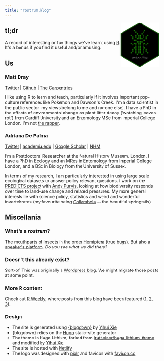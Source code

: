 ```yaml
---
title: "rostrum.blog"
---
```


<img src="https://raw.githubusercontent.com/matt-dray/stickers/master/output/rostrum_hex.png" alt="Hexagonal sticker with pixel-art of the the rostrum.blog insect logo on it." width="25%" align="right">

## tl;dr

A record of interesting or fun things we've learnt using [R](https://www.r-project.org/). It's a bonus if you find it useful and/or amusing.

## Us

### Matt Dray

<a href='https://twitter.com/mattdray' target="_blank">Twitter</a> | <a href='https://github.com/matt-dray' target="_blank">Github</a> | <a href='https://carpentries.org/instructors/#matt-dray' target="_blank">The Carpentries</a>

I like using R to learn and teach, particularly if it involves important pop-culture references like Pokemon and Dawson's Creek. I'm a data scientist in the public sector (my views belong to me and no-one else). I have a PhD in the effects of environmental change on plant litter decay ('watching leaves rot') from Cardiff University and an Entomology MSc from Imperial College London. I'm not [the rapper](https://en.wikipedia.org/wiki/Dr._Dre).

### Adriana De Palma

<a href='https://twitter.com/adpalma' target="_blank">Twitter</a> | <a href='https://nhm.academia.edu/AdrianaDePalma' target="_blank">academia.edu</a> | <a href='https://scholar.google.co.uk/citations?user=DhrCDz8AAAAJ&hl=en&oi=ao' target="_blank">Google Scholar</a> | <a href='http://www.nhm.ac.uk/our-science/departments-and-staff/staff-directory/adriana-de%20palma.html' target="_blank">NHM</a>

I’m a Postdoctoral Researcher at the [Natural History Museum](http://www.nhm.ac.uk/), London. I have a PhD in Ecology and an MRes in Entomology from Imperial College London, and a BSc in Biology from the University of Sussex.

In terms of my research, I am particularly interested in using large scale ecological datasets to answer policy relevant questions. I work on the [PREDICTS project](http://www.predicts.org.uk/) with [Andy Purvis](http://www.nhm.ac.uk/our-science/departments-and-staff/staff-directory/andy-purvis.html), looking at how biodiversity responds over time to land-use change and related pressures. My more general interests lie with science policy, statistics and weird and wonderful invertebrates (my favourite being [Collembola](https://en.wikipedia.org/wiki/Springtail) -- the beautiful springtails).

## Miscellania

### What's a *rostrum*?

The mouthparts of insects in the order <a href='https://en.wikipedia.org/wiki/Hemiptera' target="_blank">Hemiptera</a> (true bugs). But also a <a href='https://en.wikipedia.org/wiki/Rostra' target="_blank">speaker's platform</a>. *Do you see what we did there?*

### Doesn't this already exist?

Sort-of. This was originally a <a href='https://therostrumblog.wordpress.com/' target="_blank">Wordpress blog</a>. We might migrate those posts at some point.

### More R content

Check out <a href='https://rweekly.org/' target="_blank">R Weekly</a>, where posts from this blog have been featured (<a href='https://rweekly.org/2018-28.html#get-rostrum' target="_blank">1</a>, <a href='https://rweekly.org/2019-22.html#get-rostrum' target="_blank">2</a>, <a href='https://rweekly.org/2019-30.html#get-rostrum' target="_blank">3</a>).

### Design

* The site is generated using <a href='https://bookdown.org/yihui/blogdown/' target="_blank">{blogdown}</a> by <a href='https://yihui.name/en/' target="_blank">Yihui Xie</a>
* {blogdown} relies on the <a href='https://gohugo.io' target="_blank">Hugo</a> static-site generator
* The theme is Hugo Lithium, forked from <a href='https://github.com/jrutheiser/hugo-lithium-theme' target="_blank">jrutheiser/hugo-lithium-theme</a> and modified by <a href='https://github.com/yihui/hugo-lithium-theme' target="_blank">Yihui Xie</a>
* The site is hosted with <a href='https://www.netlify.com/' target="_blank">Netlify</a>
* The logo was designed with <a href='https://pixlr.com' target="_blank">pixlr</a> and favicon with <a href='https://www.favicon.cc/' target="_blank">favicon.cc</a>